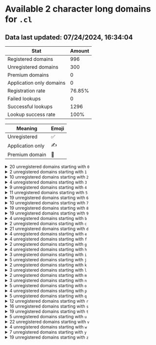 # Available 2 character long domains for `.cl`

## Data last updated: 07/24/2024, 16:34:04

|Stat|Amount|
|--|--|
|Registered domains|996|
|Unregistered domains|300|
|Premium domains|0|
|Application only domains|0|
|Registration rate|76.85%|
|Failed lookups|0|
|Successful lookups|1296|
|Lookup success rate|100%|


|Meaning|Emoji|
|--|--|
|Unregistered|:white_check_mark:|
|Application only|:writing_hand:|
|Premium domain|:gem:|

<details>
<summary>20 unregistered domains starting with <bold><code>0</code></bold></summary>

|Type|Domain|
|--|--|
|:white_check_mark:|`06.cl`|
|:white_check_mark:|`07.cl`|
|:white_check_mark:|`08.cl`|
|:white_check_mark:|`0a.cl`|
|:white_check_mark:|`0b.cl`|
|:white_check_mark:|`0c.cl`|
|:white_check_mark:|`0d.cl`|
|:white_check_mark:|`0e.cl`|
|:white_check_mark:|`0f.cl`|
|:white_check_mark:|`0h.cl`|
|:white_check_mark:|`0i.cl`|
|:white_check_mark:|`0j.cl`|
|:white_check_mark:|`0l.cl`|
|:white_check_mark:|`0m.cl`|
|:white_check_mark:|`0r.cl`|
|:white_check_mark:|`0t.cl`|
|:white_check_mark:|`0u.cl`|
|:white_check_mark:|`0v.cl`|
|:white_check_mark:|`0w.cl`|
|:white_check_mark:|`0y.cl`|
</details>
<details>
<summary>2 unregistered domains starting with <bold><code>1</code></bold></summary>

|Type|Domain|
|--|--|
|:white_check_mark:|`1f.cl`|
|:white_check_mark:|`1j.cl`|
</details>
<details>
<summary>10 unregistered domains starting with <bold><code>2</code></bold></summary>

|Type|Domain|
|--|--|
|:white_check_mark:|`2j.cl`|
|:white_check_mark:|`2l.cl`|
|:white_check_mark:|`2m.cl`|
|:white_check_mark:|`2n.cl`|
|:white_check_mark:|`2q.cl`|
|:white_check_mark:|`2s.cl`|
|:white_check_mark:|`2t.cl`|
|:white_check_mark:|`2v.cl`|
|:white_check_mark:|`2y.cl`|
|:white_check_mark:|`2z.cl`|
</details>
<details>
<summary>4 unregistered domains starting with <bold><code>3</code></bold></summary>

|Type|Domain|
|--|--|
|:white_check_mark:|`30.cl`|
|:white_check_mark:|`3o.cl`|
|:white_check_mark:|`3y.cl`|
|:white_check_mark:|`3z.cl`|
</details>
<details>
<summary>9 unregistered domains starting with <bold><code>4</code></bold></summary>

|Type|Domain|
|--|--|
|:white_check_mark:|`41.cl`|
|:white_check_mark:|`42.cl`|
|:white_check_mark:|`4b.cl`|
|:white_check_mark:|`4j.cl`|
|:white_check_mark:|`4o.cl`|
|:white_check_mark:|`4q.cl`|
|:white_check_mark:|`4w.cl`|
|:white_check_mark:|`4y.cl`|
|:white_check_mark:|`4z.cl`|
</details>
<details>
<summary>11 unregistered domains starting with <bold><code>5</code></bold></summary>

|Type|Domain|
|--|--|
|:white_check_mark:|`5a.cl`|
|:white_check_mark:|`5b.cl`|
|:white_check_mark:|`5c.cl`|
|:white_check_mark:|`5i.cl`|
|:white_check_mark:|`5j.cl`|
|:white_check_mark:|`5o.cl`|
|:white_check_mark:|`5u.cl`|
|:white_check_mark:|`5v.cl`|
|:white_check_mark:|`5w.cl`|
|:white_check_mark:|`5y.cl`|
|:white_check_mark:|`5z.cl`|
</details>
<details>
<summary>19 unregistered domains starting with <bold><code>6</code></bold></summary>

|Type|Domain|
|--|--|
|:white_check_mark:|`6a.cl`|
|:white_check_mark:|`6d.cl`|
|:white_check_mark:|`6e.cl`|
|:white_check_mark:|`6f.cl`|
|:white_check_mark:|`6h.cl`|
|:white_check_mark:|`6i.cl`|
|:white_check_mark:|`6j.cl`|
|:white_check_mark:|`6l.cl`|
|:white_check_mark:|`6m.cl`|
|:white_check_mark:|`6n.cl`|
|:white_check_mark:|`6o.cl`|
|:white_check_mark:|`6q.cl`|
|:white_check_mark:|`6r.cl`|
|:white_check_mark:|`6s.cl`|
|:white_check_mark:|`6t.cl`|
|:white_check_mark:|`6u.cl`|
|:white_check_mark:|`6v.cl`|
|:white_check_mark:|`6y.cl`|
|:white_check_mark:|`6z.cl`|
</details>
<details>
<summary>10 unregistered domains starting with <bold><code>7</code></bold></summary>

|Type|Domain|
|--|--|
|:white_check_mark:|`7h.cl`|
|:white_check_mark:|`7i.cl`|
|:white_check_mark:|`7j.cl`|
|:white_check_mark:|`7n.cl`|
|:white_check_mark:|`7o.cl`|
|:white_check_mark:|`7p.cl`|
|:white_check_mark:|`7u.cl`|
|:white_check_mark:|`7v.cl`|
|:white_check_mark:|`7w.cl`|
|:white_check_mark:|`7y.cl`|
</details>
<details>
<summary>19 unregistered domains starting with <bold><code>8</code></bold></summary>

|Type|Domain|
|--|--|
|:white_check_mark:|`8b.cl`|
|:white_check_mark:|`8c.cl`|
|:white_check_mark:|`8e.cl`|
|:white_check_mark:|`8f.cl`|
|:white_check_mark:|`8g.cl`|
|:white_check_mark:|`8h.cl`|
|:white_check_mark:|`8j.cl`|
|:white_check_mark:|`8l.cl`|
|:white_check_mark:|`8m.cl`|
|:white_check_mark:|`8n.cl`|
|:white_check_mark:|`8o.cl`|
|:white_check_mark:|`8p.cl`|
|:white_check_mark:|`8q.cl`|
|:white_check_mark:|`8r.cl`|
|:white_check_mark:|`8u.cl`|
|:white_check_mark:|`8v.cl`|
|:white_check_mark:|`8w.cl`|
|:white_check_mark:|`8y.cl`|
|:white_check_mark:|`8z.cl`|
</details>
<details>
<summary>19 unregistered domains starting with <bold><code>9</code></bold></summary>

|Type|Domain|
|--|--|
|:white_check_mark:|`9b.cl`|
|:white_check_mark:|`9c.cl`|
|:white_check_mark:|`9d.cl`|
|:white_check_mark:|`9e.cl`|
|:white_check_mark:|`9f.cl`|
|:white_check_mark:|`9h.cl`|
|:white_check_mark:|`9i.cl`|
|:white_check_mark:|`9j.cl`|
|:white_check_mark:|`9l.cl`|
|:white_check_mark:|`9m.cl`|
|:white_check_mark:|`9n.cl`|
|:white_check_mark:|`9o.cl`|
|:white_check_mark:|`9q.cl`|
|:white_check_mark:|`9t.cl`|
|:white_check_mark:|`9v.cl`|
|:white_check_mark:|`9w.cl`|
|:white_check_mark:|`9x.cl`|
|:white_check_mark:|`9y.cl`|
|:white_check_mark:|`9z.cl`|
</details>
<details>
<summary>4 unregistered domains starting with <bold><code>b</code></bold></summary>

|Type|Domain|
|--|--|
|:white_check_mark:|`b7.cl`|
|:white_check_mark:|`bf.cl`|
|:white_check_mark:|`bg.cl`|
|:white_check_mark:|`bh.cl`|
</details>
<details>
<summary>2 unregistered domains starting with <bold><code>c</code></bold></summary>

|Type|Domain|
|--|--|
|:white_check_mark:|`c0.cl`|
|:white_check_mark:|`ce.cl`|
</details>
<details>
<summary>21 unregistered domains starting with <bold><code>d</code></bold></summary>

|Type|Domain|
|--|--|
|:white_check_mark:|`d0.cl`|
|:white_check_mark:|`d1.cl`|
|:white_check_mark:|`d9.cl`|
|:white_check_mark:|`dh.cl`|
|:white_check_mark:|`di.cl`|
|:white_check_mark:|`dj.cl`|
|:white_check_mark:|`dk.cl`|
|:white_check_mark:|`dl.cl`|
|:white_check_mark:|`dm.cl`|
|:white_check_mark:|`dn.cl`|
|:white_check_mark:|`do.cl`|
|:white_check_mark:|`dq.cl`|
|:white_check_mark:|`dr.cl`|
|:white_check_mark:|`ds.cl`|
|:white_check_mark:|`dt.cl`|
|:white_check_mark:|`du.cl`|
|:white_check_mark:|`dv.cl`|
|:white_check_mark:|`dw.cl`|
|:white_check_mark:|`dx.cl`|
|:white_check_mark:|`dy.cl`|
|:white_check_mark:|`dz.cl`|
</details>
<details>
<summary>4 unregistered domains starting with <bold><code>e</code></bold></summary>

|Type|Domain|
|--|--|
|:white_check_mark:|`e0.cl`|
|:white_check_mark:|`e9.cl`|
|:white_check_mark:|`eq.cl`|
|:white_check_mark:|`er.cl`|
</details>
<details>
<summary>4 unregistered domains starting with <bold><code>f</code></bold></summary>

|Type|Domain|
|--|--|
|:white_check_mark:|`f0.cl`|
|:white_check_mark:|`fs.cl`|
|:white_check_mark:|`ft.cl`|
|:white_check_mark:|`fu.cl`|
</details>
<details>
<summary>2 unregistered domains starting with <bold><code>g</code></bold></summary>

|Type|Domain|
|--|--|
|:white_check_mark:|`g2.cl`|
|:white_check_mark:|`g3.cl`|
</details>
<details>
<summary>4 unregistered domains starting with <bold><code>h</code></bold></summary>

|Type|Domain|
|--|--|
|:white_check_mark:|`h3.cl`|
|:white_check_mark:|`h4.cl`|
|:white_check_mark:|`h5.cl`|
|:white_check_mark:|`h7.cl`|
</details>
<details>
<summary>3 unregistered domains starting with <bold><code>i</code></bold></summary>

|Type|Domain|
|--|--|
|:white_check_mark:|`i0.cl`|
|:white_check_mark:|`i1.cl`|
|:white_check_mark:|`iw.cl`|
</details>
<details>
<summary>5 unregistered domains starting with <bold><code>j</code></bold></summary>

|Type|Domain|
|--|--|
|:white_check_mark:|`j0.cl`|
|:white_check_mark:|`j5.cl`|
|:white_check_mark:|`j6.cl`|
|:white_check_mark:|`j7.cl`|
|:white_check_mark:|`j8.cl`|
</details>
<details>
<summary>2 unregistered domains starting with <bold><code>k</code></bold></summary>

|Type|Domain|
|--|--|
|:white_check_mark:|`k0.cl`|
|:white_check_mark:|`k6.cl`|
</details>
<details>
<summary>3 unregistered domains starting with <bold><code>l</code></bold></summary>

|Type|Domain|
|--|--|
|:white_check_mark:|`l6.cl`|
|:white_check_mark:|`ld.cl`|
|:white_check_mark:|`le.cl`|
</details>
<details>
<summary>2 unregistered domains starting with <bold><code>m</code></bold></summary>

|Type|Domain|
|--|--|
|:white_check_mark:|`ml.cl`|
|:white_check_mark:|`mm.cl`|
</details>
<details>
<summary>3 unregistered domains starting with <bold><code>n</code></bold></summary>

|Type|Domain|
|--|--|
|:white_check_mark:|`n4.cl`|
|:white_check_mark:|`n5.cl`|
|:white_check_mark:|`n6.cl`|
</details>
<details>
<summary>5 unregistered domains starting with <bold><code>o</code></bold></summary>

|Type|Domain|
|--|--|
|:white_check_mark:|`o5.cl`|
|:white_check_mark:|`o6.cl`|
|:white_check_mark:|`o7.cl`|
|:white_check_mark:|`o8.cl`|
|:white_check_mark:|`o9.cl`|
</details>
<details>
<summary>4 unregistered domains starting with <bold><code>p</code></bold></summary>

|Type|Domain|
|--|--|
|:white_check_mark:|`p5.cl`|
|:white_check_mark:|`p6.cl`|
|:white_check_mark:|`p7.cl`|
|:white_check_mark:|`pv.cl`|
</details>
<details>
<summary>5 unregistered domains starting with <bold><code>q</code></bold></summary>

|Type|Domain|
|--|--|
|:white_check_mark:|`q0.cl`|
|:white_check_mark:|`q8.cl`|
|:white_check_mark:|`qk.cl`|
|:white_check_mark:|`ql.cl`|
|:white_check_mark:|`qm.cl`|
</details>
<details>
<summary>12 unregistered domains starting with <bold><code>r</code></bold></summary>

|Type|Domain|
|--|--|
|:white_check_mark:|`r0.cl`|
|:white_check_mark:|`r1.cl`|
|:white_check_mark:|`r2.cl`|
|:white_check_mark:|`r3.cl`|
|:white_check_mark:|`r4.cl`|
|:white_check_mark:|`r5.cl`|
|:white_check_mark:|`r6.cl`|
|:white_check_mark:|`r7.cl`|
|:white_check_mark:|`r8.cl`|
|:white_check_mark:|`r9.cl`|
|:white_check_mark:|`ry.cl`|
|:white_check_mark:|`rz.cl`|
</details>
<details>
<summary>16 unregistered domains starting with <bold><code>s</code></bold></summary>

|Type|Domain|
|--|--|
|:white_check_mark:|`s0.cl`|
|:white_check_mark:|`s5.cl`|
|:white_check_mark:|`s8.cl`|
|:white_check_mark:|`sb.cl`|
|:white_check_mark:|`sc.cl`|
|:white_check_mark:|`se.cl`|
|:white_check_mark:|`sf.cl`|
|:white_check_mark:|`sg.cl`|
|:white_check_mark:|`sh.cl`|
|:white_check_mark:|`si.cl`|
|:white_check_mark:|`sj.cl`|
|:white_check_mark:|`sk.cl`|
|:white_check_mark:|`sl.cl`|
|:white_check_mark:|`sm.cl`|
|:white_check_mark:|`sn.cl`|
|:white_check_mark:|`so.cl`|
</details>
<details>
<summary>19 unregistered domains starting with <bold><code>t</code></bold></summary>

|Type|Domain|
|--|--|
|:white_check_mark:|`t0.cl`|
|:white_check_mark:|`t1.cl`|
|:white_check_mark:|`t2.cl`|
|:white_check_mark:|`t3.cl`|
|:white_check_mark:|`t4.cl`|
|:white_check_mark:|`t5.cl`|
|:white_check_mark:|`t6.cl`|
|:white_check_mark:|`t7.cl`|
|:white_check_mark:|`tl.cl`|
|:white_check_mark:|`tm.cl`|
|:white_check_mark:|`tn.cl`|
|:white_check_mark:|`tp.cl`|
|:white_check_mark:|`tq.cl`|
|:white_check_mark:|`tu.cl`|
|:white_check_mark:|`tv.cl`|
|:white_check_mark:|`tw.cl`|
|:white_check_mark:|`tx.cl`|
|:white_check_mark:|`ty.cl`|
|:white_check_mark:|`tz.cl`|
</details>
<details>
<summary>5 unregistered domains starting with <bold><code>u</code></bold></summary>

|Type|Domain|
|--|--|
|:white_check_mark:|`u0.cl`|
|:white_check_mark:|`u6.cl`|
|:white_check_mark:|`u7.cl`|
|:white_check_mark:|`u8.cl`|
|:white_check_mark:|`u9.cl`|
</details>
<details>
<summary>22 unregistered domains starting with <bold><code>v</code></bold></summary>

|Type|Domain|
|--|--|
|:white_check_mark:|`va.cl`|
|:white_check_mark:|`vb.cl`|
|:white_check_mark:|`vc.cl`|
|:white_check_mark:|`vd.cl`|
|:white_check_mark:|`ve.cl`|
|:white_check_mark:|`vf.cl`|
|:white_check_mark:|`vg.cl`|
|:white_check_mark:|`vh.cl`|
|:white_check_mark:|`vi.cl`|
|:white_check_mark:|`vj.cl`|
|:white_check_mark:|`vl.cl`|
|:white_check_mark:|`vm.cl`|
|:white_check_mark:|`vn.cl`|
|:white_check_mark:|`vo.cl`|
|:white_check_mark:|`vp.cl`|
|:white_check_mark:|`vq.cl`|
|:white_check_mark:|`vr.cl`|
|:white_check_mark:|`vs.cl`|
|:white_check_mark:|`vt.cl`|
|:white_check_mark:|`vu.cl`|
|:white_check_mark:|`vv.cl`|
|:white_check_mark:|`vw.cl`|
</details>
<details>
<summary>4 unregistered domains starting with <bold><code>w</code></bold></summary>

|Type|Domain|
|--|--|
|:white_check_mark:|`w0.cl`|
|:white_check_mark:|`w6.cl`|
|:white_check_mark:|`wt.cl`|
|:white_check_mark:|`wu.cl`|
</details>
<details>
<summary>7 unregistered domains starting with <bold><code>y</code></bold></summary>

|Type|Domain|
|--|--|
|:white_check_mark:|`y0.cl`|
|:white_check_mark:|`y4.cl`|
|:white_check_mark:|`y6.cl`|
|:white_check_mark:|`y8.cl`|
|:white_check_mark:|`y9.cl`|
|:white_check_mark:|`yd.cl`|
|:white_check_mark:|`ye.cl`|
</details>
<details>
<summary>19 unregistered domains starting with <bold><code>z</code></bold></summary>

|Type|Domain|
|--|--|
|:white_check_mark:|`z0.cl`|
|:white_check_mark:|`z1.cl`|
|:white_check_mark:|`z2.cl`|
|:white_check_mark:|`z3.cl`|
|:white_check_mark:|`z4.cl`|
|:white_check_mark:|`z5.cl`|
|:white_check_mark:|`z6.cl`|
|:white_check_mark:|`z7.cl`|
|:white_check_mark:|`z8.cl`|
|:white_check_mark:|`z9.cl`|
|:white_check_mark:|`zq.cl`|
|:white_check_mark:|`zr.cl`|
|:white_check_mark:|`zs.cl`|
|:white_check_mark:|`zt.cl`|
|:white_check_mark:|`zu.cl`|
|:white_check_mark:|`zv.cl`|
|:white_check_mark:|`zx.cl`|
|:white_check_mark:|`zy.cl`|
|:white_check_mark:|`zz.cl`|
</details>